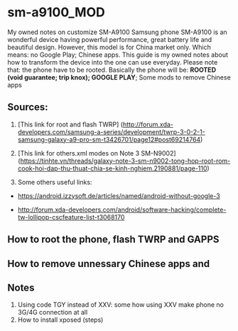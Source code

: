 # sm-a9100_MOD
My owned notes on customize SM-A9100
Samsung phone SM-A9100 is an wonderful device having powerful performance, great battery life and beautiful design. However, this model is for China market only. Which means: no Google Play; Chinese apps.
This guide is my owned notes about how to transform the device into the one can use everyday. Please note that: the phone have to be rooted. Basically the phone will be: **ROOTED (void guarantee; trip knox); GOOGLE PLAY**; Some mods to remove Chinese apps

## Sources:
1. [This link for root and flash TWRP] (http://forum.xda-developers.com/samsung-a-series/development/twrp-3-0-2-1-samsung-galaxy-a9-pro-sm-t3426701/page12#post69214764)

2. [This link for others.xml modes on Note 3 SM-N9002] (https://tinhte.vn/threads/galaxy-note-3-sm-n9002-tong-hop-root-rom-cook-hoi-dap-thu-thuat-chia-se-kinh-nghiem.2190881/page-110)

3. Some others useful links:

  -  https://android.izzysoft.de/articles/named/android-without-google-3
  
  -  http://forum.xda-developers.com/android/software-hacking/complete-tw-lollipop-cscfeature-list-t3068170



## How to root the phone, flash TWRP and GAPPS


## How to remove unnessary Chinese apps and 

## Notes

1. Using code TGY instead of XXV: some how using XXV make phone no 3G/4G connection at all
2. How to install xposed (steps)
